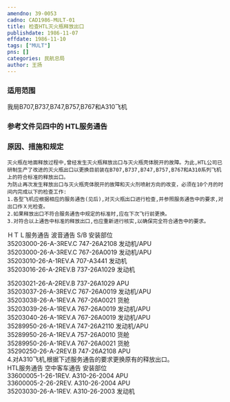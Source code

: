 ```yaml
---
amendno: 39-0053  
cadno: CAD1986-MULT-01  
title: 检查HTL灭火瓶释放出口  
publishdate: 1986-11-07  
effdate: 1986-11-10  
tags: ["MULT"]  
pns: []  
categories: 民航总局  
author: 王扬  
---
```

  
### 适用范围  
我局B707,B737,B747,B757,B767和A310飞机  
  
<!--more-->  
### 参考文件见四中的 HTL服务通告  
  
### 原因、措施和规定  
    灭火瓶在地面释放过程中,曾经发生灭火瓶释放出口与灭火瓶壳体脱开的故障。为此,HTL公司已研制生产了改进的灭火瓶出口以更换目前装在B707,B737,B747,B757,B767和A310系列飞机上的符合标准的释放出口。  
    为防止再次发生释放出口与灭火瓶壳体脱开的故障和灭火剂喷射方向的改变，必须在10个月的时间内完成以下的检查工作:  
    1.各型飞机应根据相应的服务通告(见后),对灭火瓶出口进行检查,并参照服务通告中的要求,对出口作Ｘ光检查。  
    2.如果释放出口不符合服务通告中规定的标准时,应在下次飞行前更换。  
    3.对符合以上通告中标准的释放出口,也应重新进行核实,以确保完全符合通告中的要求。  
  
ＨＴＬ服务通告  波音通告 S/B 安装部位  
35203000-26-A-3REV.C  747-26A2108 发动机/APU  
35203000-26-A-3REV.C  767-26A0019 发动机/APU  
35203010-26-A-1REV.A  707-A3441 发动机  
35203016-26-A-2REV.B  737-26A1029 发动机  
  
  
35203021-26-A-2REV.B  737-26A1029  APU  
35203037-26-A-3REV.C  767-26A0019 发动机/APU  
35203038-26-A-1REV.A  767-26A0021 货舱  
35203039-26-A-1REV.A  767-26A0019 发动机/APU  
35203040-26-A-1REV.A  767-26A0019 发动机/APU  
35289950-26-A-1REV.A  747-26A2110  发动机/APU  
35289950-26-A-1REV.A  757-26A0010 货舱  
35289950-26-A-1REV.A  767-26A0021 货舱  
35290250-26-A-2REV.B  747-26A2108  APU  
    4.对A310飞机,根据下述服务通告的要求更换原有的释放出口。      
HTL服务通告  空中客车通告  安装部位  
33600005-1-26-1REV.  A310-26-2004  APU  
33600005-2-26-2REV.  A310-26-2004  APU  
35203030-26-A-1REV.  A310-26-2003 发动机  
  
